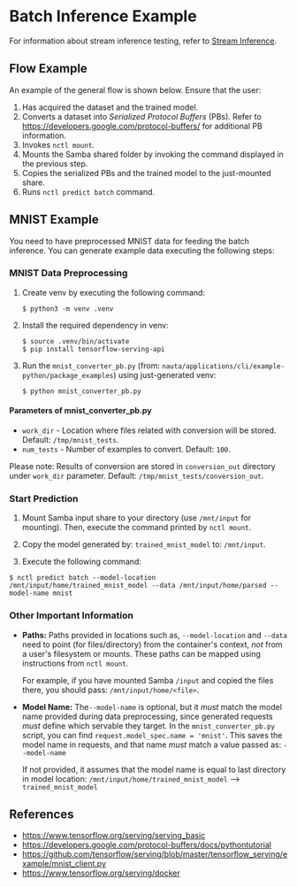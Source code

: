 # Batch Inference Example

For information about stream inference testing, refer to [Stream Inference](streaming_inference.md).

## Flow Example

An example of the general flow is shown below. Ensure that the user:

1. Has acquired the dataset and the trained model.
1. Converts a dataset into _Serialized Protocol Buffers_ (PBs). Refer to https://developers.google.com/protocol-buffers/ for additional PB information.
1. Invokes `nctl mount`.
1. Mounts the Samba shared folder by invoking the command displayed in the previous step.
1. Copies the serialized PBs and the trained model to the just-mounted share.
1. Runs `nctl predict batch` command.

## MNIST Example

You need to have preprocessed MNIST data for feeding the batch inference. You can generate example data executing the following steps:

### MNIST Data Preprocessing

1. Create venv by executing the following command:

   ```
   $ python3 -m venv .venv
   ```

1. Install the required dependency in venv:

   ```
   $ source .venv/bin/activate
   $ pip install tensorflow-serving-api
   ```

1. Run the `mnist_converter_pb.py` (from: `nauta/applications/cli/example-python/package_examples`) using just-generated venv:

   ```
   $ python mnist_converter_pb.py
   ```

#### Parameters of mnist_converter_pb.py
* `work_dir` - Location where files related with conversion will be stored. Default: `/tmp/mnist_tests`.
* `num_tests` - Number of examples to convert.  Default: `100`.

Please note: Results of conversion are stored in `conversion_out` directory under `work_dir` parameter. Default: `/tmp/mnist_tests/conversion_out`.

### Start Prediction

1. Mount Samba input share to your directory (use `/mnt/input` for mounting). Then, execute the command printed by 
`nctl mount`.

1. Copy the model generated by: `trained_mnist_model` to: `/mnt/input`.

1. Execute the following command: 

`$ nctl predict batch --model-location /mnt/input/home/trained_mnist_model --data /mnt/input/home/parsed --model-name mnist`

### Other Important Information

* **Paths:** Paths provided in locations such as, `--model-location` and `--data` need to point (for files/directory) from the container's context, _not_ from a user's filesystem or mounts. These paths can be mapped using instructions from `nctl mount`. 

   For example, if you have mounted Samba `/input` and copied the files there, you should pass: `/mnt/input/home/<file>`.

* **Model Name:** The`--model-name` is optional, but it _must_ match the model name provided during data preprocessing, since generated requests _must_ define which servable they target. In the `mnist_converter_pb.py` script, you can find 
`request.model_spec.name = 'mnist'`. This saves the model name in requests, and that name _must_ match a value passed as: 
`--model-name`

    If not provided, it assumes that the model name is equal to last directory in model location:
`/mnt/input/home/trained_mnist_model` --> `trained_mnist_model`

## References

* https://www.tensorflow.org/serving/serving_basic
* https://developers.google.com/protocol-buffers/docs/pythontutorial
* https://github.com/tensorflow/serving/blob/master/tensorflow_serving/example/mnist_client.py
* https://www.tensorflow.org/serving/docker




